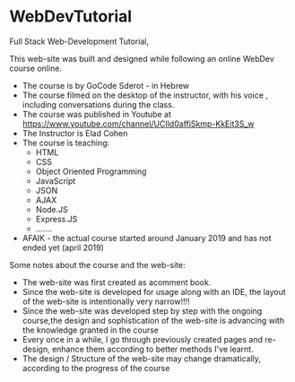 # WebDevTutorial
Full Stack Web-Development Tutorial,

This web-site was built and designed while following an online WebDev course online.

* The course is by GoCode Sderot - in Hebrew
* The course filmed on the desktop of the instructor, with his voice , 
     including conversations during the class.
* The course was published in Youtube at https://www.youtube.com/channel/UCIld0affiSkmp-KkEit3S_w
* The Instructor is Elad Cohen
* The course is teaching:
  * HTML
  * CSS
  * Object Oriented Programming
  * JavaScript
  * JSON
  * AJAX
  * Node.JS
  * Express.JS
  * .......
* AFAIK - the actual course started around January 2019 and has not ended yet (april 2019)

Some notes about the course and the web-site:

* The web-site was first created as acomment book.
* Since the web-site is developed for usage along with an IDE, the layout of the web-site is intentionally very narrow!!!!
* Since the web-site was developed step by step with the ongoing course,the design and sophistication of the web-site is advancing with the knowledge granted in the course 
* Every once in a while, I go through previously created pages and re-design, enhance them according to better methods I've learnt.
* The design / Structure of the web-site may change dramatically, according to the progress of the course
